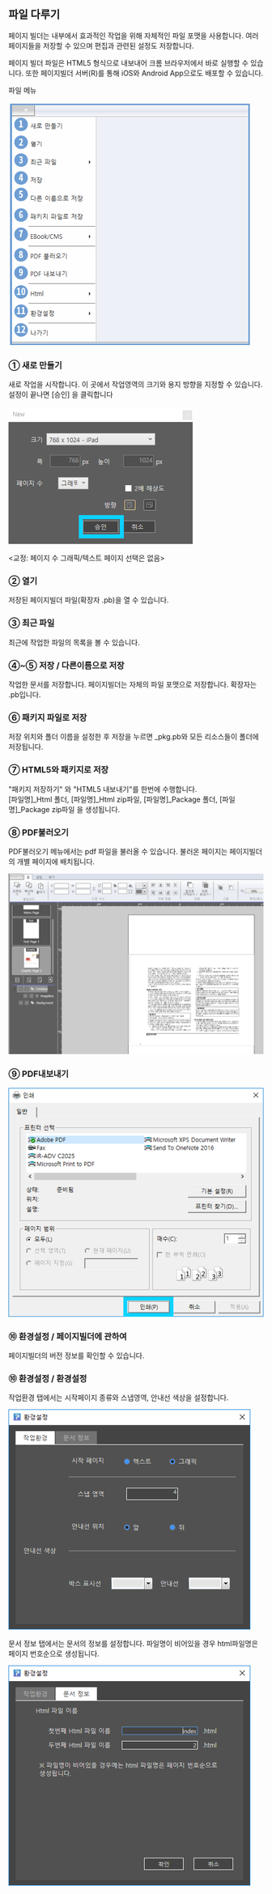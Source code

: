 ## 파일 다루기

페이지 빌더는 내부에서 효과적인 작업을 위해 자체적인 파일 포맷을 사용합니다. 여러 페이지들을 저장할 수 있으며 편집과 관련된 설정도 저장합니다. 

페이지 빌더 파일은 HTML5 형식으로 내보내어 크롬 브라우저에서 바로 실행할 수 있습니다. 또한 페이지빌더 서버(R)를 통해 iOS와 Android App으로도 배포할 수 있습니다.


파일 메뉴

![](./figure/file-menu.png)


### ① 새로 만들기

새로 작업을 시작합니다. 이 곳에서 작업영역의 크기와 용지 방향을 지정할 수 있습니다. 설정이 끝나면 [승인] 을 클릭합니다

![file/new](./figure/basic-file-new.png)

 <교정: 페이지 수 그래픽/텍스트 페이지 선택은 없음>


### ② 열기

저장된 페이지빌더 파일(확장자 .pb)을 열 수 있습니다.

### ③ 최근 파일

최근에 작업한 파일의 목록을 볼 수 있습니다.

### ④~⑤ 저장 / 다른이름으로 저장

작업한 문서를 저장합니다. 페이지빌더는 자체의 파일 포맷으로 저장합니다. 확장자는 .pb입니다.

### ⑥ 패키지 파일로 저장
저장 위치와 폴더 이름을 설정한 후 저장을 누르면 _pkg.pb와
모든 리소스들이 폴더에 저장됩니다.

### ⑦ HTML5와 패키지로 저장

"패키지 저장하기" 와 "HTML5 내보내기"를 한번에 수행합니다.<br/>
[파일명]_Html 폴더, [파일명]_Html zip파일, [파일명]_Package 폴더,
[파일명]_Package zip파일 을 생성됩니다.

### ⑧ PDF불러오기

PDF불러오기 메뉴에서는 pdf 파일을 불러올 수 있습니다.
불러온 페이지는 페이지빌더의 개별 페이지에 배치됩니다.

![pdf-import](./figure/basic-file-import-pdf.png)

### ⑨ PDF내보내기

![pdf-export](./figure/basic-file-export-pdf.png)

### ⑩ 환경설정 / 페이지빌더에 관하여

페이지빌더의 버전 정보를 확인할 수 있습니다.

### ⑩ 환경설정 / 환경설정

작업환경 탭에서는 시작페이지 종류와 스냅영역, 안내선 색상을 설정합니다.

![](./figure/basic-file-setup.png)

문서 정보 탭에서는 문서의 정보를 설정합니다. 파일명이 비어있을 경우 html파일명은 페이지 번호순으로 생성됩니다.

![setup-document-info](./figure/basic-file-setup-docinfo.png)
